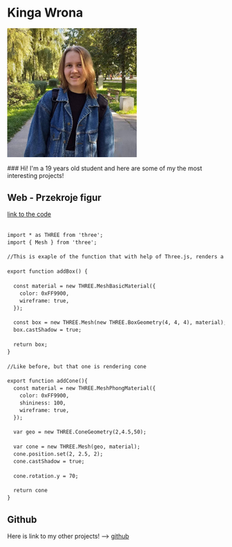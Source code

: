 # Kinga Wrona
<p>
    <img aligne="right"  src="./imgs/img.jpg" width=300> 
</p>
### Hi! I'm a 19 years old student and here are some of my the most interesting projects!

## Web - Przekroje figur

[link to the code](https://github.com/kingawr123/web)

```markdown

import * as THREE from 'three';
import { Mesh } from 'three';

//This is exaple of the function that with help of Three.js, renders a cube

export function addBox() {

  const material = new THREE.MeshBasicMaterial({
    color: 0xFF9900,
    wireframe: true,
  });

  const box = new THREE.Mesh(new THREE.BoxGeometry(4, 4, 4), material);
  box.castShadow = true;

  return box;
}

//Like before, but that one is rendering cone

export function addCone(){
  const material = new THREE.MeshPhongMaterial({
    color: 0xFF9900,
    shininess: 100,
    wireframe: true,
  });

  var geo = new THREE.ConeGeometry(2,4.5,50);

  var cone = new THREE.Mesh(geo, material);
  cone.position.set(2, 2.5, 2);
  cone.castShadow = true;

  cone.rotation.y = 70;

  return cone
}

```


<!-- ### Jekyll Themes

Your Pages site will use the layout and styles from the Jekyll theme you have selected in your [repository settings](https://github.com/kingawr123/kingawr123.github.io/settings/pages). The name of this theme is saved in the Jekyll `_config.yml` configuration file. -->

## Github 

Here is link to my other projects! --> [github](https://github.com/kingawr123)
